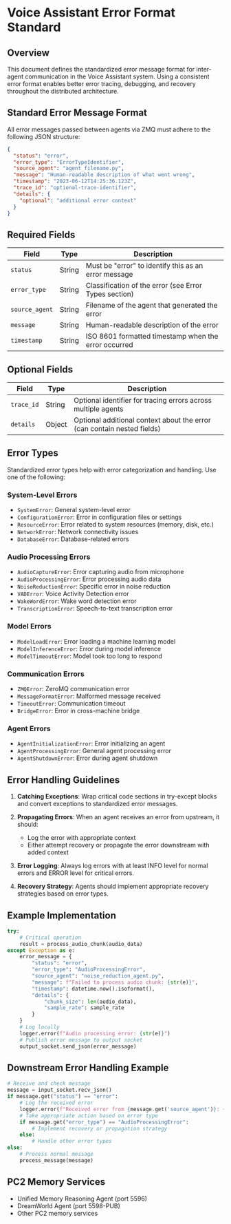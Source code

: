 # Voice Assistant Error Format Standard

## Overview

This document defines the standardized error message format for inter-agent communication in the Voice Assistant system. Using a consistent error format enables better error tracing, debugging, and recovery throughout the distributed architecture.

## Standard Error Message Format

All error messages passed between agents via ZMQ must adhere to the following JSON structure:

```json
{
  "status": "error",
  "error_type": "ErrorTypeIdentifier",
  "source_agent": "agent_filename.py",
  "message": "Human-readable description of what went wrong",
  "timestamp": "2023-06-12T14:25:36.123Z",
  "trace_id": "optional-trace-identifier",
  "details": {
    "optional": "additional error context"
  }
}
```

## Required Fields

| Field | Type | Description |
|-------|------|-------------|
| `status` | String | Must be "error" to identify this as an error message |
| `error_type` | String | Classification of the error (see Error Types section) |
| `source_agent` | String | Filename of the agent that generated the error |
| `message` | String | Human-readable description of the error |
| `timestamp` | String | ISO 8601 formatted timestamp when the error occurred |

## Optional Fields

| Field | Type | Description |
|-------|------|-------------|
| `trace_id` | String | Optional identifier for tracing errors across multiple agents |
| `details` | Object | Optional additional context about the error (can contain nested fields) |

## Error Types

Standardized error types help with error categorization and handling. Use one of the following:

### System-Level Errors

- `SystemError`: General system-level error
- `ConfigurationError`: Error in configuration files or settings
- `ResourceError`: Error related to system resources (memory, disk, etc.)
- `NetworkError`: Network connectivity issues
- `DatabaseError`: Database-related errors

### Audio Processing Errors

- `AudioCaptureError`: Error capturing audio from microphone
- `AudioProcessingError`: Error processing audio data
- `NoiseReductionError`: Specific error in noise reduction
- `VADError`: Voice Activity Detection error
- `WakeWordError`: Wake word detection error
- `TranscriptionError`: Speech-to-text transcription error

### Model Errors

- `ModelLoadError`: Error loading a machine learning model
- `ModelInferenceError`: Error during model inference
- `ModelTimeoutError`: Model took too long to respond

### Communication Errors

- `ZMQError`: ZeroMQ communication error
- `MessageFormatError`: Malformed message received
- `TimeoutError`: Communication timeout
- `BridgeError`: Error in cross-machine bridge

### Agent Errors

- `AgentInitializationError`: Error initializing an agent
- `AgentProcessingError`: General agent processing error
- `AgentShutdownError`: Error during agent shutdown

## Error Handling Guidelines

1. **Catching Exceptions**: Wrap critical code sections in try-except blocks and convert exceptions to standardized error messages.

2. **Propagating Errors**: When an agent receives an error from upstream, it should:
   - Log the error with appropriate context
   - Either attempt recovery or propagate the error downstream with added context

3. **Error Logging**: Always log errors with at least INFO level for normal errors and ERROR level for critical errors.

4. **Recovery Strategy**: Agents should implement appropriate recovery strategies based on error types.

## Example Implementation

```python
try:
    # Critical operation
    result = process_audio_chunk(audio_data)
except Exception as e:
    error_message = {
        "status": "error",
        "error_type": "AudioProcessingError",
        "source_agent": "noise_reduction_agent.py",
        "message": f"Failed to process audio chunk: {str(e)}",
        "timestamp": datetime.now().isoformat(),
        "details": {
            "chunk_size": len(audio_data),
            "sample_rate": sample_rate
        }
    }
    # Log locally
    logger.error(f"Audio processing error: {str(e)}")
    # Publish error message to output socket
    output_socket.send_json(error_message)
```

## Downstream Error Handling Example

```python
# Receive and check message
message = input_socket.recv_json()
if message.get("status") == "error":
    # Log the received error
    logger.error(f"Received error from {message.get('source_agent')}: {message.get('message')}")
    # Take appropriate action based on error type
    if message.get("error_type") == "AudioProcessingError":
        # Implement recovery or propagation strategy
    else:
        # Handle other error types
else:
    # Process normal message
    process_message(message)
```

## PC2 Memory Services

- Unified Memory Reasoning Agent (port 5596)
- DreamWorld Agent (port 5598-PUB)
- Other PC2 memory services 